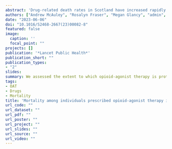 ```yaml
---
abstract: 'Drug-related death rates in Scotland have increased rapidly to one of the highest in the world. Our aim was to examine the extent to which opioid-agonist therapy (OAT) in Scotland is protective against drug-related mortality and how this effect has varied over time.'
authors: ["Andrew McAuley", "Rosalyn Fraser", "Megan Glancy", "admin", "Hayley Jones", "Peter Vickerman", "Hannah Fraser", "Lara Allen", "Scott McDonald", "Jack Stone", "David Liddell", "Lee Barnsdale", "Sakey Priyadarshi", "Andreas Markoulidakis", "Matthew Hickman", "Sharon Hutchinson"]
date: "2023-06-06"
doi: "10.1016/S2468-2667(23)00082-8"
featured: false
image:
  caption: ''
  focal_point: ""
projects: []
publication: '*Lancet Public Health*'
publication_short: ""
publication_types:
- "2"
slides:
summary: We assessed the extent to which opioid-agonist therapy is protective against drug-related mortality in Scotland
tags:
- OAT
- Drugs
- Mortality
title: 'Mortality among individuals prescribed opioid-agonist therapy in Scotland, UK, 2011-20: a national retrospective cohort study'
url_code: ""
url_dataset: ""
url_pdf: ""
url_poster: ""
url_project: ""
url_slides: ""
url_source: ""
url_video: ""
---
```

